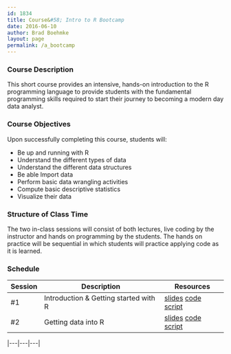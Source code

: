 ```yaml
---
id: 1834
title: Course&#58; Intro to R Bootcamp
date: 2016-06-10
author: Brad Boehmke
layout: page
permalink: /a_bootcamp
---
```


### Course Description 

This short course provides an intensive, hands-on introduction to the R programming language to provide students with the fundamental programming skills required to start their journey to becoming a modern day data analyst.

### Course Objectives
Upon successfully completing this course, students will:

- Be up and running with R
- Understand the different types of data
- Understand the different data structures
- Be able Import data
- Perform basic data wrangling activities
- Compute basic descriptive statistics
- Visualize their data


### Structure of Class Time 

The two in-class sessions will consist of both lectures, live coding by the instructor and hands on programming by the students. The hands on practice will be sequential in which students will practice applying code as it is learned. 



### Schedule


| Session  | Description  |  Resources  | 
|---|---|---|
| #1  | Introduction & Getting started with R  | [slides]()  [code script](code/day_1.R) |
| #2 | Getting data into R | [slides](bootcamp/gettingdata) [code script]() |

|---|---|---|





